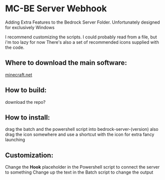 # MC-BE Server Webhook
	
Adding Extra Features to the Bedrock Server Folder.
Unfortunately designed for exclusively Windows

I recommend customizing the scripts. I could probably read from a file, but i'm too lazy for now
There's also a set of recommended icons supplied with the code.
## Where to download the main software:
[minecraft.net](https://www.minecraft.net/en-us/download/server/bedrock)

## How to build:
download the repo?

## How to install:
drag the batch and the powershell script into bedrock-server-(version)
also drag the icon somewhere and use a shortcut with the icon for extra fancy launching

## Customization:
Change the **Hook** placeholder in the Powershell script to connect the server to something
Change up the text in the Batch script to change the output
